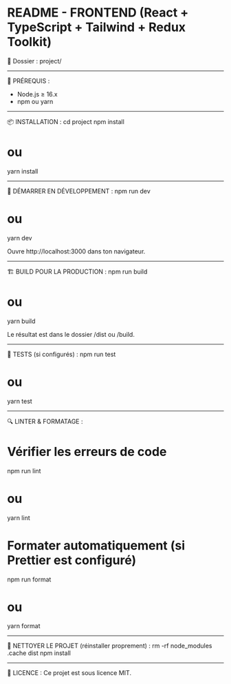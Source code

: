 README - FRONTEND (React + TypeScript + Tailwind + Redux Toolkit)
==================================================================

📁 Dossier : project/

------------------------------------------------------------------
🔧 PRÉREQUIS :
- Node.js ≥ 16.x
- npm ou yarn

------------------------------------------------------------------
📦 INSTALLATION :
cd project
npm install
# ou
yarn install

------------------------------------------------------------------
🚀 DÉMARRER EN DÉVELOPPEMENT :
npm run dev
# ou
yarn dev

Ouvre http://localhost:3000 dans ton navigateur.

------------------------------------------------------------------
🏗️ BUILD POUR LA PRODUCTION :
npm run build
# ou
yarn build

Le résultat est dans le dossier /dist ou /build.

------------------------------------------------------------------
🧪 TESTS (si configurés) :
npm run test
# ou
yarn test

------------------------------------------------------------------
🔍 LINTER & FORMATAGE :
# Vérifier les erreurs de code
npm run lint
# ou
yarn lint

# Formater automatiquement (si Prettier est configuré)
npm run format
# ou
yarn format

------------------------------------------------------------------
🧼 NETTOYER LE PROJET (réinstaller proprement) :
rm -rf node_modules .cache dist
npm install



------------------------------------------------------------------
📜 LICENCE :
Ce projet est sous licence MIT.
